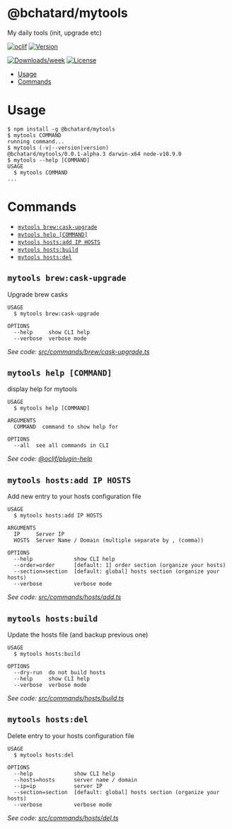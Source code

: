 @bchatard/mytools
=================

My daily tools (init, upgrade etc)

[![oclif](https://img.shields.io/badge/cli-oclif-brightgreen.svg?style=flat-square)](https://oclif.io)
[![Version](https://img.shields.io/npm/v/@bchatard/mytools.svg?style=flat-square&logo=npm)](https://npmjs.org/package/@bchatard/mytools)

[![Downloads/week](https://img.shields.io/npm/dw/@bchatard/mytools.svg?style=flat-square)](https://npmjs.org/package/@bchatard/mytools)
[![License](https://img.shields.io/npm/l/@bchatard/mytools.svg?style=flat-square&logo=github)](https://github.com/bchatard/mytools/blob/master/package.json)

<!-- toc -->
* [Usage](#usage)
* [Commands](#commands)
<!-- tocstop -->
# Usage
<!-- usage -->
```sh-session
$ npm install -g @bchatard/mytools
$ mytools COMMAND
running command...
$ mytools (-v|--version|version)
@bchatard/mytools/0.0.1-alpha.3 darwin-x64 node-v10.9.0
$ mytools --help [COMMAND]
USAGE
  $ mytools COMMAND
...
```
<!-- usagestop -->
# Commands
<!-- commands -->
* [`mytools brew:cask-upgrade`](#mytools-brewcask-upgrade)
* [`mytools help [COMMAND]`](#mytools-help-command)
* [`mytools hosts:add IP HOSTS`](#mytools-hostsadd-ip-hosts)
* [`mytools hosts:build`](#mytools-hostsbuild)
* [`mytools hosts:del`](#mytools-hostsdel)

## `mytools brew:cask-upgrade`

Upgrade brew casks

```
USAGE
  $ mytools brew:cask-upgrade

OPTIONS
  --help     show CLI help
  --verbose  verbose mode
```

_See code: [src/commands/brew/cask-upgrade.ts](https://github.com/bchatard/mytools/blob/v0.0.1-alpha.3/src/commands/brew/cask-upgrade.ts)_

## `mytools help [COMMAND]`

display help for mytools

```
USAGE
  $ mytools help [COMMAND]

ARGUMENTS
  COMMAND  command to show help for

OPTIONS
  --all  see all commands in CLI
```

_See code: [@oclif/plugin-help](https://github.com/oclif/plugin-help/blob/v2.1.0/src/commands/help.ts)_

## `mytools hosts:add IP HOSTS`

Add new entry to your hosts configuration file

```
USAGE
  $ mytools hosts:add IP HOSTS

ARGUMENTS
  IP     Server IP
  HOSTS  Server Name / Domain (multiple separate by , (comma))

OPTIONS
  --help             show CLI help
  --order=order      [default: 1] order section (organize your hosts)
  --section=section  [default: global] hosts section (organize your hosts)
  --verbose          verbose mode
```

_See code: [src/commands/hosts/add.ts](https://github.com/bchatard/mytools/blob/v0.0.1-alpha.3/src/commands/hosts/add.ts)_

## `mytools hosts:build`

Update the hosts file (and backup previous one)

```
USAGE
  $ mytools hosts:build

OPTIONS
  --dry-run  do not build hosts
  --help     show CLI help
  --verbose  verbose mode
```

_See code: [src/commands/hosts/build.ts](https://github.com/bchatard/mytools/blob/v0.0.1-alpha.3/src/commands/hosts/build.ts)_

## `mytools hosts:del`

Delete entry to your hosts configuration file

```
USAGE
  $ mytools hosts:del

OPTIONS
  --help             show CLI help
  --hosts=hosts      server name / domain
  --ip=ip            server IP
  --section=section  [default: global] hosts section (organize your hosts)
  --verbose          verbose mode
```

_See code: [src/commands/hosts/del.ts](https://github.com/bchatard/mytools/blob/v0.0.1-alpha.3/src/commands/hosts/del.ts)_
<!-- commandsstop -->
